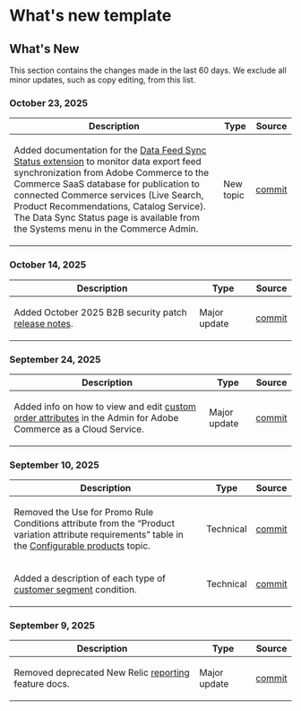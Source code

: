 # What's new template

## What's New

This section contains the changes made in the last 60 days. We exclude all minor updates, such as copy editing, from this list.

### October 23, 2025

<table style="table-layout:auto;">
  <thead>
    <tr>
      <th>Description</th>
      <th>Type</th>
      <th>Source</th>
    </tr>
  </thead>
  <tbody>
    <tr>
      <td><p>Added documentation for the <a href="https://experienceleague.adobe.com/en/docs/commerce-admin/systems/data-transfer/data-sync/data-feed-sync-status">Data Feed Sync Status extension</a> to monitor data export feed synchronization from Adobe Commerce to the Commerce SaaS database for publication to connected Commerce services (Live Search, Product Recommendations, Catalog Service). The Data Sync Status page is available from the Systems menu in the Commerce Admin.</p>
</td>
      <td>
        New topic
      </td>
      <td><a href="https://github.com/AdobeDocs/commerce-admin.en/commit/3a91e33221d7bcd6a42ae9c5da18a70e5d697d15">commit</a></td>
    </tr>
  </tbody>
</table>

### October 14, 2025

<table style="table-layout:auto;">
  <thead>
    <tr>
      <th>Description</th>
      <th>Type</th>
      <th>Source</th>
    </tr>
  </thead>
  <tbody>
    <tr>
      <td><p>Added October 2025 B2B security patch <a href="https://experienceleague.adobe.com/en/docs/commerce-admin/b2b/release-notes">release notes</a>.</p>
</td>
      <td>
        Major update
      </td>
      <td><a href="https://github.com/AdobeDocs/commerce-admin.en/commit/86cc342b9e210b706ee7f37d9db551c17f3af944">commit</a></td>
    </tr>
  </tbody>
</table>

### September 24, 2025

<table style="table-layout:auto;">
  <thead>
    <tr>
      <th>Description</th>
      <th>Type</th>
      <th>Source</th>
    </tr>
  </thead>
  <tbody>
    <tr>
      <td><p>Added info on how to view and edit <a href="https://experienceleague.adobe.com/en/docs/commerce-admin/stores-sales/order-management/orders/order-processing#custom-order-attributes">custom order attributes</a> in the Admin for Adobe Commerce as a Cloud Service.</p>
</td>
      <td>
        Major update
      </td>
      <td><a href="https://github.com/AdobeDocs/commerce-admin.en/commit/68c4c836d0e6dfff1f397dcc93368f8daac774f3">commit</a></td>
    </tr>
  </tbody>
</table>

### September 10, 2025

<table style="table-layout:auto;">
  <thead>
    <tr>
      <th>Description</th>
      <th>Type</th>
      <th>Source</th>
    </tr>
  </thead>
  <tbody>
    <tr>
      <td><p>Removed the Use for Promo Rule Conditions  attribute from the “Product variation attribute requirements” table in the <a href="https://experienceleague.adobe.com/en/docs/commerce-admin/catalog/products/types/product-create-configurable#product-variation-attribute-requirements">Configurable products</a> topic.</p>
</td>
      <td>
        Technical
      </td>
      <td><a href="https://github.com/AdobeDocs/commerce-admin.en/commit/7035acbe2b974ab8bdb4904e769856f0646211ea">commit</a></td>
    </tr>
    <tr>
      <td><p>Added a description of each type of <a href="https://experienceleague.adobe.com/en/docs/commerce-admin/customers/segments/customer-segment-create">customer segment</a> condition.</p>
</td>
      <td>
        Technical
      </td>
      <td><a href="https://github.com/AdobeDocs/commerce-admin.en/commit/3caa8f3067d534d46e4dafb5731df200723216f8">commit</a></td>
    </tr>
  </tbody>
</table>

### September 9, 2025

<table style="table-layout:auto;">
  <thead>
    <tr>
      <th>Description</th>
      <th>Type</th>
      <th>Source</th>
    </tr>
  </thead>
  <tbody>
    <tr>
      <td><p>Removed deprecated New Relic <a href="https://experienceleague.adobe.com/en/docs/commerce-admin/start/reporting/new-relic-reporting">reporting</a> feature docs.</p>
</td>
      <td>
        Major update
      </td>
      <td><a href="https://github.com/AdobeDocs/commerce-admin.en/commit/066bcb5b86cfcf5ecb8a6384e6023fd839c4dfcb">commit</a></td>
    </tr>
  </tbody>
</table>
